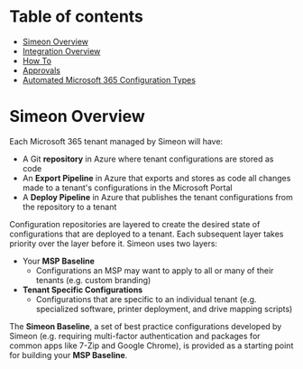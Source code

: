 # Table of contents

* [Simeon Overview](README.md)
* [Integration Overview](integration.md)
* [How To](how-to.md)
* [Approvals](how-to-require-approvals.md)
* [Automated Microsoft 365 Configuration Types](automated-microsoft-365-configuration-types.md)

# Simeon Overview

Each Microsoft 365 tenant managed by Simeon will have:

* A Git **repository** in Azure where tenant configurations are stored as code
* An **Export Pipeline** in Azure that exports and stores as code all changes made to a tenant's configurations in the Microsoft Portal
* A **Deploy Pipeline** in Azure that publishes the tenant configurations from the repository to a tenant

Configuration repositories are layered to create the desired state of configurations that are deployed to a tenant. Each subsequent layer takes priority over the layer before it. Simeon uses two layers:   

* Your **MSP Baseline**
  * Configurations an MSP may want to apply to all or many of their tenants \(e.g. custom branding\) 
* **Tenant Specific Configurations**
  * Configurations that are specific to an individual tenant \(e.g. specialized software, printer deployment, and drive mapping scripts\)

The **Simeon Baseline**, a set of best practice configurations developed by Simeon \(e.g. requiring multi-factor authentication and packages for common apps like 7-Zip and Google Chrome\), is provided as a starting point for building your **MSP Baseline**.
